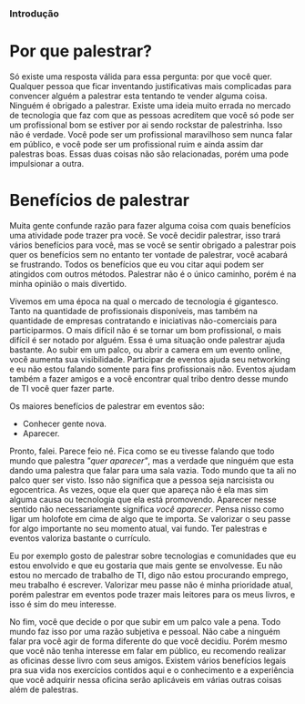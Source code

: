 ### Introdução
# Por que palestrar?

Só existe uma resposta válida para essa pergunta: por que você quer. Qualquer pessoa que ficar inventando justificativas mais complicadas para convencer alguém a palestrar esta tentando te vender alguma coisa. Ninguém é obrigado a palestrar. Existe uma ideia muito errada no mercado de tecnologia que faz com que as pessoas acreditem que você só pode ser um profissional bom se estiver por ai sendo rockstar de palestrinha. Isso não é verdade. Você pode ser um profissional maravilhoso sem nunca falar em público, e você pode ser um profissional ruim e ainda assim dar palestras boas. Essas duas coisas não são relacionadas, porém uma pode impulsionar a outra.

# Benefícios de palestrar

Muita gente confunde razão para fazer alguma coisa com quais benefícios uma atividade pode trazer pra você. Se você decidir palestrar, isso trará vários benefícios para você, mas se você se sentir obrigado a palestrar pois quer os benefícios sem no entanto ter vontade de palestrar, você acabará se frustrando. Todos os benefícios que eu vou citar aqui podem ser atingidos com outros métodos. Palestrar não é o único caminho, porém é na minha opinião o mais divertido.

Vivemos em uma época na qual o mercado de tecnologia é gigantesco. Tanto na quantidade de profissionais disponíveis, mas também na quantidade de empresas contratando e iniciativas não-comerciais para participarmos. O mais difícil não é se tornar um bom profissional, o mais difícil é ser notado por alguém. Essa é uma situação onde palestrar ajuda bastante. Ao subir em um palco, ou abrir a camera em um evento online, você aumenta sua visibilidade. Participar de eventos ajuda seu networking e eu não estou falando somente para fins profissionais não. Eventos ajudam também a fazer amigos e a você encontrar qual tribo dentro desse mundo de TI você quer fazer parte.

Os maiores benefícios de palestrar em eventos são:

* Conhecer gente nova.
* Aparecer.

Pronto, falei. Parece feio né. Fica como se eu tivesse falando que todo mundo que palestra _"quer aparecer"_, mas a verdade que ninguém que esta dando uma palestra que falar para uma sala vazia. Todo mundo que ta ali no palco quer ser visto. Isso não significa que a pessoa seja narcisista ou egocentrica. As vezes, oque ela quer que apareça não é ela mas sim alguma causa ou tecnologia que ela está promovendo. Aparecer nesse sentido não necessariamente significa _você aparecer_. Pensa nisso como ligar um holofote em cima de algo que te importa. Se valorizar o seu passe for algo importante no seu momento atual, vai fundo. Ter palestras e eventos valoriza bastante o currículo.

Eu por exemplo gosto de palestrar sobre tecnologias e comunidades que eu estou envolvido e que eu gostaria que mais gente se envolvesse. Eu não estou no mercado de trabalho de TI, digo não estou procurando emprego, meu trabalho é escrever. Valorizar meu passe não é minha prioridade atual, porém palestrar em eventos pode trazer mais leitores para os meus livros, e isso é sim do meu interesse.

No fim, você que decide o por que subir em um palco vale a pena. Todo mundo faz isso por uma razão subjetiva e pessoal. Não cabe a ninguém falar pra você agir de forma diferente do que você decidiu. Porém mesmo que você não tenha interesse em falar em público, eu recomendo realizar as oficinas desse livro com seus amigos. Existem vários benefícios legais pra sua vida nos exercícios contidos aqui e o conhecimento e a experiência que você adquirir nessa oficina serão aplicáveis em várias outras coisas além de palestras.
